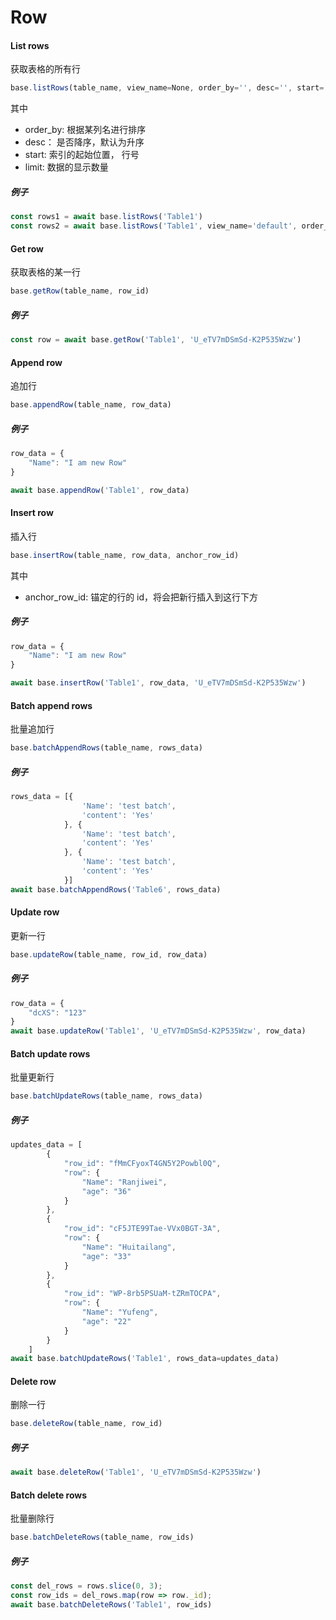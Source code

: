 # Row

#### List rows

获取表格的所有行

```javascript
base.listRows(table_name, view_name=None, order_by='', desc='', start='', limit='')
```

其中

* order_by: 根据某列名进行排序
* desc： 是否降序，默认为升序
* start: 索引的起始位置， 行号
* limit: 数据的显示数量

##### 例子

```javascript
const rows1 = await base.listRows('Table1')
const rows2 = await base.listRows('Table1', view_name='default', order_by='年龄', desc=True, start=5, limit=20)
```

#### Get row

获取表格的某一行

```javascript
base.getRow(table_name, row_id)
```

##### 例子

```javascript
const row = await base.getRow('Table1', 'U_eTV7mDSmSd-K2P535Wzw')
```

#### Append row

追加行

```javascript
base.appendRow(table_name, row_data)
```

##### 例子

```javascript
row_data = {
    "Name": "I am new Row"
}

await base.appendRow('Table1', row_data)
```

#### Insert row

插入行

```javascript
base.insertRow(table_name, row_data, anchor_row_id)
```

其中

* anchor_row_id: 锚定的行的 id，将会把新行插入到这行下方

##### 例子

```javascript
row_data = {
    "Name": "I am new Row"
}

await base.insertRow('Table1', row_data, 'U_eTV7mDSmSd-K2P535Wzw')
```

#### Batch append rows

批量追加行

```javascript
base.batchAppendRows(table_name, rows_data)
```

##### 例子

```javascript
rows_data = [{
                'Name': 'test batch',
                'content': 'Yes'
            }, {
                'Name': 'test batch',
                'content': 'Yes'
            }, {
                'Name': 'test batch',
                'content': 'Yes'
            }]
await base.batchAppendRows('Table6', rows_data)
```

#### Update row

更新一行

```javascript
base.updateRow(table_name, row_id, row_data)
```

##### 例子

```javascript
row_data = {
    "dcXS": "123"
}
await base.updateRow('Table1', 'U_eTV7mDSmSd-K2P535Wzw', row_data)
```

#### Batch update rows

批量更新行

```javascript
base.batchUpdateRows(table_name, rows_data)
```

##### 例子

```javascript
updates_data = [
        {
            "row_id": "fMmCFyoxT4GN5Y2Powbl0Q",
            "row": {
                "Name": "Ranjiwei",
                "age": "36"
            }
        },
        {
            "row_id": "cF5JTE99Tae-VVx0BGT-3A",
            "row": {
                "Name": "Huitailang",
                "age": "33"
            }
        },
        {
            "row_id": "WP-8rb5PSUaM-tZRmTOCPA",
            "row": {
                "Name": "Yufeng",
                "age": "22"
            }
        }
    ]
await base.batchUpdateRows('Table1', rows_data=updates_data)
```

#### Delete row

删除一行

```javascript
base.deleteRow(table_name, row_id)
```

##### 例子

```javascript
await base.deleteRow('Table1', 'U_eTV7mDSmSd-K2P535Wzw')
```

#### Batch delete rows

批量删除行

```javascript
base.batchDeleteRows(table_name, row_ids)
```

##### 例子

```javascript
const del_rows = rows.slice(0, 3);
const row_ids = del_rows.map(row => row._id);
await base.batchDeleteRows('Table1', row_ids)
```
